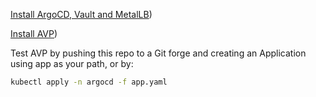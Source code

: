 [Install ArgoCD, Vault and MetalLB](./argocd/README.md))

[Install AVP](./avp/README.md))

Test AVP by pushing this repo to a Git forge and creating an Application using app as your path, or by:

```bash
kubectl apply -n argocd -f app.yaml
```



